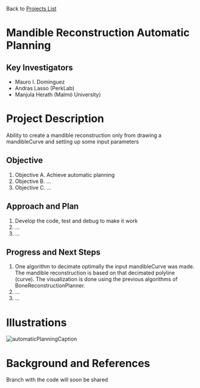Back to [Projects List](../../README.md#ProjectsList)

# Mandible Reconstruction Automatic Planning

## Key Investigators

- Mauro I. Dominguez
- Andras Lasso (PerkLab)
- Manjula Herath (Malmö University)

# Project Description

Ability to create a mandible reconstruction only from drawing a mandibleCurve and setting up some input parameters

## Objective

<!-- Describe here WHAT you would like to achieve (what you will have as end result). -->

1. Objective A. Achieve automatic planning
1. Objective B. ...
1. Objective C. ...

## Approach and Plan

<!-- Describe here HOW you would like to achieve the objectives stated above. -->

1. Develop the code, test and debug to make it work
1. ...
1. ...

## Progress and Next Steps

1. One algorithm to decimate optimally the input mandibleCurve was made. The mandible reconstruction is based on that decimated polyline (curve). The visualization is done using the previous algorithms of BoneReconstructionPlanner.
1. ...
1. ...

# Illustrations

![automaticPlanningCaption](https://user-images.githubusercontent.com/19158307/150552080-65fe30ec-a483-48c3-8296-5709cfc3eccb.png)


# Background and References

Branch with the code will soon be shared
